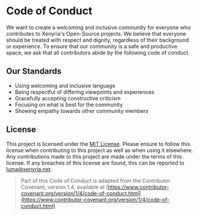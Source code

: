 # Code of Conduct

We want to create a welcoming and inclusive community for everyone who contributes to Xenyria's Open-Source projects. We believe that everyone should be treated with respect and
dignity, regardless of their background or experience. To ensure that our community is a safe and productive space, we ask that all contributors abide by the following code of
conduct.

## Our Standards

- Using welcoming and inclusive language
- Being respectful of differing viewpoints and experiences
- Gracefully accepting constructive criticism
- Focusing on what is best for the community
- Showing empathy towards other community members

## License

This project is licensed under the [MIT License](LICENSE). Please ensure to follow this license when contributing to this project as well as when using it elsewhere. Any
contributions made to this project are made under the terms of this license. If any breaches of this license are found, this can be reported
to [luma@xenyria.net](mailto:luma@xenyria.net).

> Part of this Code of Conduct is adapted from the Contributor Covenant, version 1.4, available
> at [https://www.contributor-covenant.org/version/1/4/code-of-conduct.html](https://www.contributor-covenant.org/version/1/4/code-of-conduct.html)